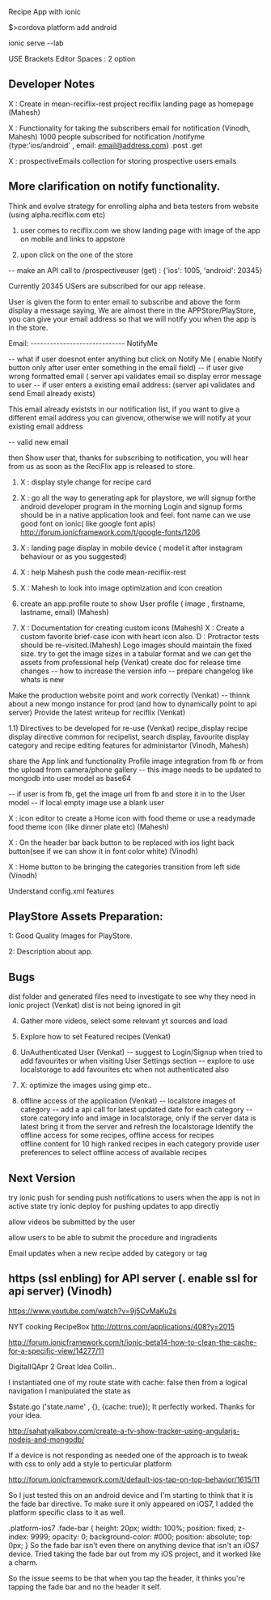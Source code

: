 Recipe App with ionic

$>cordova platform add android

ionic serve --lab

USE Brackets Editor Spaces : 2 option

Developer Notes
-------------------------------

X : Create in mean-reciflix-rest project reciflix landing page as homepage  (Mahesh)

X : Functionality for taking the subscribers email for notification  (Vinodh, Mahesh)
1000 people subscribed for notification
/notifyme {type:'ios/android' , email: email@address.com}
.post
.get

X : prospectiveEmails  collection  for storing prospective users emails


More clarification on notify functionality.
-------------------------------------------

Think and evolve strategy for enrolling alpha and beta testers from website (using alpha.reciflix.com etc)

1. user comes to reciflix.com
we show landing page with image of the app on mobile  and links to appstore

2. upon click on the one of the store 

-- make an API call to /prospectiveuser (get)    :   {'ios': 1005, 'android': 20345}

Currently 20345 USers are subscribed for our app release.

User is given the form to enter email to subscribe and above the form display a message saying, We are almost there in the APPStore/PlayStore, you can give your email address so that we will notify you when the app is in the store.

Email: -----------------------------   NotifyMe

-- what if user doesnot enter anything but click on Notify Me (  enable Notify button only after user enter something in the email field)
-- if user give wrong formatted email ( server api validates email so display error message to user
-- if user enters a existing email address: (server api validates and send Email already exists)

This email already existsts in our notification list, if you want to give a different email address you can givenow, otherwise we will notify at your  existing email address

-- valid new email

then Show user that, thanks for subscribing to notification, you will hear from us as soon as the ReciFlix app is released to store.


1. X : display style change for recipe card
2. X : go all the way to generating apk for playstore, we will signup forthe android developer program in the morning
Login and signup forms should be in a native application look and feel.
font name can we use good font on ionic( like google font apis)
http://forum.ionicframework.com/t/google-fonts/1206



3. X : landing page display in mobile device ( model it after instagram behaviour or as you suggested)
4. X : help Mahesh push the code mean-reciflix-rest 
5. X : Mahesh to look into image optimization and icon creation
6. create an app.profile route to show User profile ( image , firstname, lastname, email)  (Mahesh)
7. X : Documentation for creating custom icons (Mahesh)
   X : Create a custom favorite brief-case icon with heart icon also.
   D : Protractor tests should be re-visited.(Mahesh)
   Logo images should maintain the fixed size.
   try to get the image sizes in a tabular format and we can get the assets from professional help  (Venkat)
   create doc for release time changes
   -- how to increase the version info
   -- prepare changelog like whats is new
   
Make the production website point and work correctly  (Venkat)
-- thinnk about a new mongo instance for prod  (and how to dynamically point to api server)
Provide the latest writeup for reciflix  (Venkat)

1.1) Directives to be developed for re-use (Venkat)
recipe_display
recipe display directive common for recipelist, search display, favourite display  
category and recipe editing features for administartor  (Vinodh, Mahesh)



share the App link and functionality
Profile image integration from fb or from the upload from camera/phone gallery
-- this image needs to be updated to mongodb into user model as base64

-- if user is from fb, get the image url from fb and store it in to the User model
-- if local empty image use a blank user 


X : icon editor to create a Home icon with food theme or use a readymade food theme icon (like dinner plate etc) (Mahesh)



X : On the header bar back button to be replaced with ios light back button(see if we can show it in font color white)  (Vinodh)

X : Home button to be bringing the categories transition from left side (Vinodh)







Understand config.xml features


PlayStore Assets Preparation:
-----------------------------

1: Good Quality Images for PlayStore.

2: Description about app.


Bugs
----------

dist folder and generated files need to investigate to see why they need in ionic project  (Venkat)
dist is not being ignored in git


4. Gather more videos, select some relevant yt sources and load


6. Explore how to set Featured recipes (Venkat)


6. UnAuthenticated User (Venkat)
-- suggest to Login/Signup when tried to add favourites or when visiting User Settings section
-- explore to use localstorage to add favourites etc when not authenticated also


9. X: optimize the images using gimp etc.. 


10. offline access of the application (Venkat)
-- localstore images of category
-- add a api call for latest updated date for each category
-- store category info and image in localstorage, only if the server data is latest bring it from the server and refresh the localstorage
Identify the offline access for some recipes,
offline access for recipes  
offline content for 10 high ranked recipes in each category
provide user preferences to select offline access of available recipes
























Next Version
-------------

try ionic push for sending push notifications to users when the app is not in active state
try ionic deploy for pushing updates to app directly

allow videos be submitted by the user

allow users to be able to submit the procedure and ingradients

Email updates when a new recipe added by category or tag

https (ssl enbling) for API server (. enable ssl for api server)  (Vinodh)
--

https://www.youtube.com/watch?v=9j5CvMaKu2s

NYT cooking RecipeBox
http://pttrns.com/applications/408?y=2015


http://forum.ionicframework.com/t/ionic-beta14-how-to-clean-the-cache-for-a-specific-view/14277/11


DigitalIQApr 2
Great Idea Collin..

I instantiated one of my route state with cache: false then from a logical navigation I manipulated the state as

$state.go ('state.name' , {}, {cache: true});
It perfectly worked. 
Thanks for your idea.


http://sahatyalkabov.com/create-a-tv-show-tracker-using-angularjs-nodejs-and-mongodb/




If a device is not responding as needed one of the approach is to tweak with css to only add a style to perticular platform

http://forum.ionicframework.com/t/default-ios-tap-on-top-behavior/1615/11

So I just tested this on an android device and I'm starting to think that it is the fade bar directive. To make sure it only appeared on iOS7, I added the platform specific class to it as well.

.platform-ios7 .fade-bar {
	height: 20px;
	width: 100%;
	position: fixed;
	z-index: 9999;
	opacity: 0;
	background-color: #000;
	position: absolute;
	top: 0px;
}
So the fade bar isn't even there on anything device that isn't an iOS7 device. Tried taking the fade bar out from my iOS project, and it worked like a charm.

So the issue seems to be that when you tap the header, it thinks you're tapping the fade bar and no the header it self.


